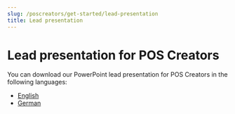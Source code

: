 ```yaml
---
slug: /poscreators/get-started/lead-presentation
title: Lead presentation
---
```


# Lead presentation for POS Creators

You can download our PowerPoint lead presentation for POS Creators in the following languages:

- [English](presentations/lead-presentation-creator-en.pptx)
- [German](presentations/lead-presentation-creator-de.pptx)


